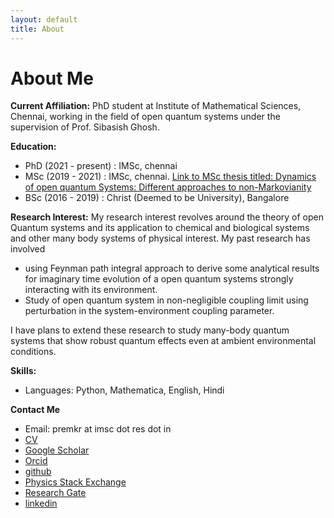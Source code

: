 ```yaml
---
layout: default
title: About
---
```


# About Me


**Current Affiliation:**
PhD student at Institute of Mathematical Sciences, Chennai, working in the field of open quantum systems under the supervision of Prof. Sibasish Ghosh.

**Education:**
  - PhD (2021 - present) : IMSc, chennai
  - MSc (2019 - 2021) : IMSc, chennai. [Link to MSc thesis titled: Dynamics of open quantum Systems: Different approaches to non-Markovianity](https://drive.google.com/file/d/1WXMqmcygDxn_AjsxEjA2ZhBT_xq59dKc/view?usp=sharing)
  - BSc (2016 - 2019) : Christ (Deemed to be University), Bangalore

**Research Interest:**
My research interest revolves around the theory of open Quantum systems and its application to chemical and biological systems and other many body systems of physical interest. My past research has involved
  - using Feynman path integral approach to derive some analytical results for imaginary time evolution of a open quantum systems strongly interacting with its environment.
  - Study of open quantum system in non-negligible coupling limit using perturbation in the system-environment coupling parameter.

I have plans to extend these research to study many-body quantum systems that show robust quantum effects even at ambient environmental conditions.


**Skills:**
  - Languages: Python, Mathematica, English, Hindi

**Contact Me**
  - Email: premkr at imsc dot res dot in
  - [CV](https://drive.google.com/file/d/1-O_duEiRPaPQUA9iHU_C2tlBYvi5zUQL/view?usp=drive_link)
  - [Google Scholar](https://scholar.google.com/citations?user=f-ZPkk0AAAAJ&hl=en)
  - [Orcid](https://orcid.org/my-orcid?orcid=0009-0007-4032-4332)
  - [github](https://github.com/prem314)
  - [Physics Stack Exchange](https://physics.stackexchange.com/users/42420/prem)
  - [Research Gate](https://www.researchgate.net/profile/Prem_Kumar84)
  - [linkedin](https://www.linkedin.com/in/prem-kumar-72a31831a/)
